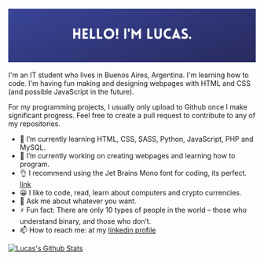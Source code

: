 ![Banner](https://raw.githubusercontent.com/lucasfarfa/lucasfarfa/master/profileavatarbanner.png)

I'm an IT student who lives in Buenos Aires, Argentina. I'm learning how to code. I'm having fun making and designing webpages with HTML and CSS (and possible JavaScript in the future).  

For my programming projects, I usually only upload to Github once I make significant progress. Feel free to create a pull request to contribute to any of my repositories.

- 🌱 I’m currently learning HTML, CSS, SASS, Python, JavaScript, PHP and MySQL.
- 🔭 I’m currently working on creating webpages and learning how to program.
- 👌 I recommend using the Jet Brains Mono font for coding, its perfect. <a href= "https://www.jetbrains.com/es-es/lp/mono/">link</a>
- 😀 I like to code, read, learn about computers and crypto currencies.
- 💬 Ask me about whatever you want.
- ⚡ Fun fact: There are only 10 types of people in the world – those who understand binary, and those who don’t.
- 📫 How to reach me: at my <a href=https://www.linkedin.com/in/lucasfarfallini>linkedin profile</a>

[![Lucas's Github Stats](https://github-readme-stats.vercel.app/api?username=lucasfarfa)](https://github.com/anuraghazra/github-readme-stats)

<!-- fork this if you want to have the github status  -->
